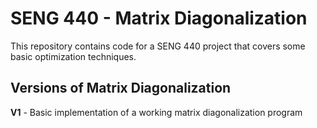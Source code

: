 <h1>SENG 440 - Matrix Diagonalization </h1>

This repository contains code for a SENG 440 project that covers some basic optimization techniques.

<h2> Versions of Matrix Diagonalization </h2>

**V1** - Basic implementation of a working matrix diagonalization program
